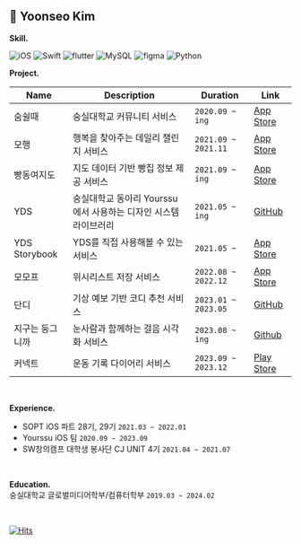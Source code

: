 ## 🥦 Yoonseo Kim 
**Skill.**

![iOS](https://img.shields.io/badge/iOS-000000?style=for-the-badge&logo=ios&logoColor=white)
![Swift](https://img.shields.io/badge/swift-F54A2A?style=for-the-badge&logo=swift&logoColor=white)
![flutter](https://img.shields.io/badge/Flutter-02569B?style=for-the-badge&logo=flutter&logoColor=white)
![MySQL](https://img.shields.io/badge/mysql-%2300f.svg?style=for-the-badge&logo=mysql&logoColor=white)
![figma](https://img.shields.io/badge/Figma-F24E1E?style=for-the-badge&logo=figma&logoColor=white)
![Python](https://img.shields.io/badge/python-3670A0?style=for-the-badge&logo=python&logoColor=white)

**Project.**

| Name                    | Description                                       | Duration      | Link                                                                                             |
|---------------------------------|---------------------------------------------------|---------------|--------------------------------------------------------------------------------------------------|
| 숨쉴때                            | 숭실대학교 커뮤니티 서비스                                 | `2020.09 ~ ing`     | [App Store](https://apps.apple.com/app/sumswilddae/id1626690112)                              |
| 모행                             | 행복을 찾아주는 데일리 챌린지 서비스                 |       `2021.09 ~ 2021.11`        | [App Store](https://apps.apple.com/kr/app/%EB%AA%A8%ED%96%89-%ED%96%89%EB%B3%B5%EC%9D%84-%EC%B0%BE%EC%95%84%EC%A3%BC%EB%8A%94-%EB%8D%B0%EC%9D%BC%EB%A6%AC-%EC%B1%8C%EB%A6%B0%EC%A7%80-%EC%95%B1/id1591164394) |
| 빵동여지도                         | 지도 데이터 기반 빵집 정보 제공 서비스                        | `2021.09 ~ ing`      | [App Store](https://apps.apple.com/kr/app/%EB%B9%B5%EB%8F%99%EC%97%AC%EC%A7%80%EB%8F%84/id1595032110) |
| YDS                             | 숭실대학교 동아리 Yourssu에서 사용하는 디자인 시스템 라이브러리  |          `2021.05 ~ ing`     |  [GitHub](https://github.com/yourssu/YDS-iOS) |
| YDS Storybook               | YDS를 직접 사용해볼 수 있는 서비스|          `2021.05 ~`     | [App Store](https://apps.apple.com/kr/app/yds-storybook/id1584167620)|
| 모모프                           | 위시리스트 저장 서비스                               |       `2022.08 ~ 2022.12`        | [App Store](https://apps.apple.com/sg/app/%EB%AA%A8%EB%AA%A8%ED%94%84-momof/id1637809414)        |
| 단디                           | 기상 예보 기반 코디 추천 서비스                               |       `2023.01 ~ 2023.05`        | [GitHub](https://github.com/2023-dandi/dandi-iOS)        |
| 지구는 둥그니까                     | 눈사람과 함께하는 걸음 시각화 서비스           |       `2023.08 ~ ing`        | [Github](https://github.com/Earth-Is-Round/Client-iOS)|
| 커넥트                     | 운동 기록 다이어리 서비스          |       `2023.09 ~ 2023.12`        | [Play Store](https://play.google.com/store/apps/details?id=com.pnks.m1_ua&pcampaignid=web_share)|

</br>

**Experience.**
- SOPT iOS 파트 28기, 29기 `2021.03 ~ 2022.01`
- Yourssu iOS 팀 `2020.09 ~ 2023.09`
- SW창의캠프 대학생 봉사단 CJ UNIT 4기 `2021.04 ~ 2021.07`
</br>

**Education.**
</br>숭실대학교 글로벌미디어학부/컴퓨터학부 `2019.03 ~ 2024.02`

</br>

[![Hits](https://hits.seeyoufarm.com/api/count/incr/badge.svg?url=https%3A%2F%2Fgithub.com%2Fezidayzi&count_bg=%23B4B4B4&title_bg=%23555555&icon=&icon_color=%23E7E7E7&title=hits&edge_flat=true)](https://hits.seeyoufarm.com)

